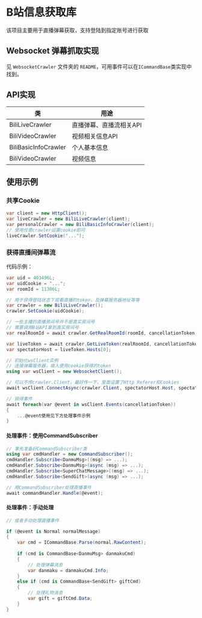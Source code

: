 # B站信息获取库
该项目主要用于直播弹幕获取，支持登陆到指定账号进行获取

## Websocket 弹幕抓取实现
见 `WebsocketCrawler` 文件夹的 `README`，可用事件可以在`ICommandBase`类实现中找到。

## API实现
| 类 | 用途
| - | - |
| BiliLiveCrawler | 直播弹幕、直播流相关API |
| BiliVideoCrawler | 视频相关信息API |
| BiliBasicInfoCrawler | 个人基本信息 |
| BiliVideoCrawler | 视频信息 |

## 使用示例

### 共享Cookie
```csharp
var client = new HttpClient();
var liveCrawler = new BiliLiveCrawler(client);
var personalCrawler = new BiliBasicInfoCrawler(client);
// 使用任意crawler设置cookie即可
liveCrawler.SetCookie("...");
```

### 获得直播间弹幕流
代码示例：
```csharp
var uid = 403496L;
var uidCookie = "...";
var roomId = 11306L;

// 用于获得登陆状态下观看直播的token，及弹幕服务器地址等等
var crawler = new BiliLiveCrawler();
crawler.SetCookie(uidCookie);

// 一些主播的直播房间号并不是真实房间号
// 需要调用B站API拿到真实房间号
var realRoomId = await crawler.GetRealRoomId(roomId, cancellationToken);

var liveToken = await crawler.GetLiveToken(realRoomId, cancellationToken);
var spectatorHost = liveToken.Hosts[0];

// 初始化wsClient实例
// 连接弹幕服务器，填入使用cookie获得的token
using var wsClient = new WebsocketClient();

// 可以不传crawler.Client，最好传一下，里面设置了Http Referer和Cookies
await wsClient.ConnectAsync(crawler.Client, spectatorHost.Host, spectatorHost.WssPort, realRoomId, uid, token, "wss", cancellationToken);

// 获得事件
await foreach(var @event in wsClient.Events(cancellationToken))
{
    ...@event使用见下方处理事件示例
}
```

#### 处理事件：使用CommandSubscriber
```csharp
// 事先准备好CommandSubscriber类
using var cmdHandler = new CommandSubscriber();
cmdHandler.Subscribe<DanmuMsg>((msg) => ...);
cmdHandler.Subscribe<DanmuMsg>(async (msg) => ...);
cmdHandler.Subscribe<SuperChatMessage>((msg) => ...);
cmdHandler.Subscribe<SendGift>(async (msg) => ...);

// 用CommandSubscriber处理直播事件
await commandHandler.Handle(@event);
```

#### 处理事件：手动处理
```csharp
// 或者手动处理直播事件

if (@event is Normal normalMessage)
{
    var cmd = ICommandBase.Parse(normal.RawContent);
   
    if (cmd is CommandBase<DanmuMsg> danmakuCmd)
    {
        // 处理弹幕消息
        var danmaku = danmakuCmd.Info;
    }
    else if (cmd is CommandBase<SendGift> giftCmd)
    {
        // 处理礼物消息
        var gift = giftCmd.Data;
    }
}
```
